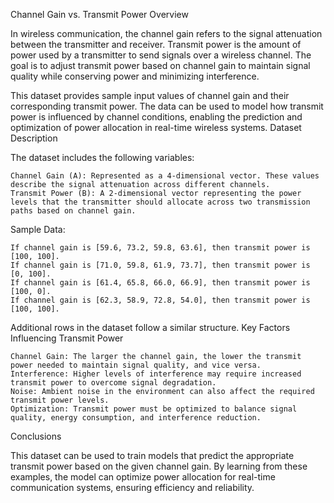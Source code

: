 Channel Gain vs. Transmit Power
Overview

In wireless communication, the channel gain refers to the signal attenuation between the transmitter and receiver. Transmit power is the amount of power used by a transmitter to send signals over a wireless channel. The goal is to adjust transmit power based on channel gain to maintain signal quality while conserving power and minimizing interference.

This dataset provides sample input values of channel gain and their corresponding transmit power. The data can be used to model how transmit power is influenced by channel conditions, enabling the prediction and optimization of power allocation in real-time wireless systems.
Dataset Description

The dataset includes the following variables:

    Channel Gain (A): Represented as a 4-dimensional vector. These values describe the signal attenuation across different channels.
    Transmit Power (B): A 2-dimensional vector representing the power levels that the transmitter should allocate across two transmission paths based on channel gain.

Sample Data:

    If channel gain is [59.6, 73.2, 59.8, 63.6], then transmit power is [100, 100].
    If channel gain is [71.0, 59.8, 61.9, 73.7], then transmit power is [0, 100].
    If channel gain is [61.4, 65.8, 66.0, 66.9], then transmit power is [100, 0].
    If channel gain is [62.3, 58.9, 72.8, 54.0], then transmit power is [100, 100].

Additional rows in the dataset follow a similar structure.
Key Factors Influencing Transmit Power

    Channel Gain: The larger the channel gain, the lower the transmit power needed to maintain signal quality, and vice versa.
    Interference: Higher levels of interference may require increased transmit power to overcome signal degradation.
    Noise: Ambient noise in the environment can also affect the required transmit power levels.
    Optimization: Transmit power must be optimized to balance signal quality, energy consumption, and interference reduction.

Conclusions

This dataset can be used to train models that predict the appropriate transmit power based on the given channel gain. By learning from these examples, the model can optimize power allocation for real-time communication systems, ensuring efficiency and reliability.
